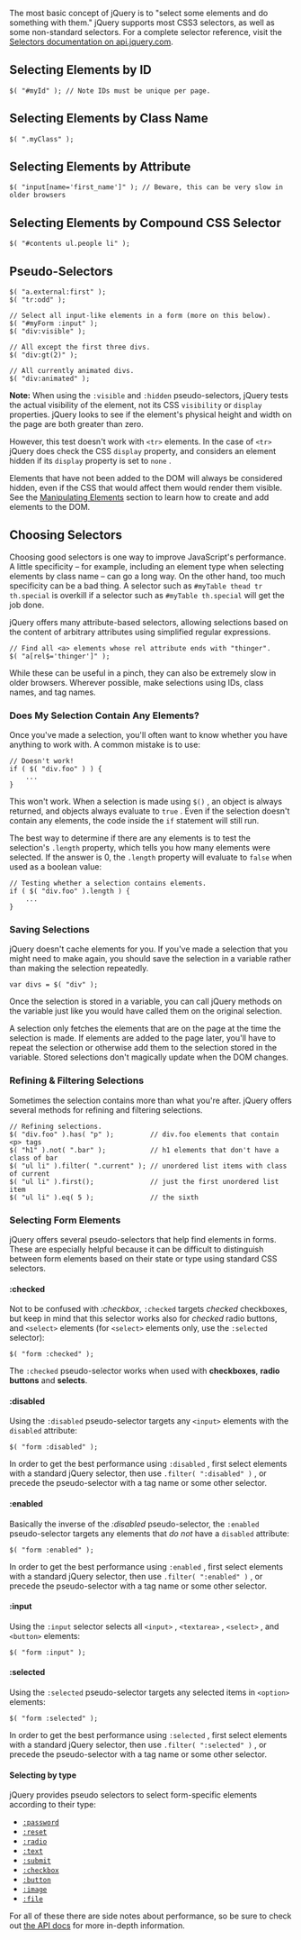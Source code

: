 <script>{

    "title": "Selecting Elements",
    "level": "beginner"

}</script>

The most basic concept of jQuery is to "select some elements and do something with them." jQuery supports most CSS3 selectors, as well as some non-standard selectors. For a complete selector reference, visit the [Selectors documentation on api.jquery.com](http://api.jquery.com/category/selectors/).

## Selecting Elements by ID

``` 
$( "#myId" ); // Note IDs must be unique per page.
```

## Selecting Elements by Class Name

``` 
$( ".myClass" );
```

## Selecting Elements by Attribute

``` 
$( "input[name='first_name']" ); // Beware, this can be very slow in older browsers
```

## Selecting Elements by Compound CSS Selector

``` 
$( "#contents ul.people li" );
```

## Pseudo-Selectors

``` 
$( "a.external:first" );
$( "tr:odd" );

// Select all input-like elements in a form (more on this below).
$( "#myForm :input" );
$( "div:visible" );

// All except the first three divs.
$( "div:gt(2)" );

// All currently animated divs.
$( "div:animated" );
```

**Note:** When using the `:visible` and `:hidden` pseudo-selectors, jQuery tests the actual visibility of the element, not its CSS `visibility` or `display` properties. jQuery looks to see if the element's physical height and width on the page are both greater than zero.

However, this test doesn't work with `<tr>` elements. In the case of `<tr>` jQuery does check the CSS `display` property, and considers an element hidden if its `display` property is set to `none` .

Elements that have not been added to the DOM will always be considered hidden, even if the CSS that would affect them would render them visible. See the [Manipulating Elements](/manipulating-elements) section to learn how to create and add elements to the DOM.

## Choosing Selectors

Choosing good selectors is one way to improve JavaScript's performance. A little specificity – for example, including an element type when selecting elements by class name – can go a long way. On the other hand, too much specificity can be a bad thing. A selector such as `#myTable thead tr th.special` is overkill if a selector such as `#myTable th.special` will get the job done.

jQuery offers many attribute-based selectors, allowing selections based on the content of arbitrary attributes using simplified regular expressions.

``` 
// Find all <a> elements whose rel attribute ends with "thinger".
$( "a[rel$='thinger']" );
```

While these can be useful in a pinch, they can also be extremely slow in older browsers. Wherever possible, make selections using IDs, class names, and tag names.

### Does My Selection Contain Any Elements?

Once you've made a selection, you'll often want to know whether you have anything to work with. A common mistake is to use:

``` 
// Doesn't work!
if ( $( "div.foo" ) ) {
    ...
}
```

This won't work. When a selection is made using `$()` , an object is always returned, and objects always evaluate to `true` . Even if the selection doesn't contain any elements, the code inside the `if` statement will still run.

The best way to determine if there are any elements is to test the selection's `.length` property, which tells you how many elements were selected. If the answer is 0, the `.length` property will evaluate to `false` when used as a boolean value:

``` 
// Testing whether a selection contains elements.
if ( $( "div.foo" ).length ) {
    ...
}
```

### Saving Selections

jQuery doesn't cache elements for you. If you've made a selection that you might need to make again, you should save the selection in a variable rather than making the selection repeatedly.

``` 
var divs = $( "div" );
```

Once the selection is stored in a variable, you can call jQuery methods on the variable just like you would have called them on the original selection.

A selection only fetches the elements that are on the page at the time the selection is made. If elements are added to the page later, you'll have to repeat the selection or otherwise add them to the selection stored in the variable. Stored selections don't magically update when the DOM changes.

### Refining & Filtering Selections

Sometimes the selection contains more than what you're after. jQuery offers several methods for refining and filtering selections.

``` 
// Refining selections.
$( "div.foo" ).has( "p" );         // div.foo elements that contain <p> tags
$( "h1" ).not( ".bar" );           // h1 elements that don't have a class of bar
$( "ul li" ).filter( ".current" ); // unordered list items with class of current
$( "ul li" ).first();              // just the first unordered list item
$( "ul li" ).eq( 5 );              // the sixth
```

### Selecting Form Elements

jQuery offers several pseudo-selectors that help find elements in forms. These are especially helpful because it can be difficult to distinguish between form elements based on their state or type using standard CSS selectors.

#### :checked

Not to be confused with *:checkbox*, `:checked` targets *checked* checkboxes, but keep in mind that this selector works also for *checked* radio buttons, and `<select>` elements (for `<select>` elements only, use the `:selected` selector):

``` 
$( "form :checked" );
```

The `:checked` pseudo-selector works when used with **checkboxes**, **radio buttons** and **selects**.

#### :disabled

Using the `:disabled` pseudo-selector targets any `<input>` elements with the `disabled` attribute:

``` 
$( "form :disabled" );
```

In order to get the best performance using `:disabled` , first select elements with a standard jQuery selector, then use `.filter( ":disabled" )` , or precede the pseudo-selector with a tag name or some other selector.

#### :enabled

Basically the inverse of the *:disabled* pseudo-selector, the `:enabled` pseudo-selector targets any elements that *do not* have a `disabled` attribute:

``` 
$( "form :enabled" );
```

In order to get the best performance using `:enabled` , first select elements with a standard jQuery selector, then use `.filter( ":enabled" )` , or precede the pseudo-selector with a tag name or some other selector.

#### :input

Using the `:input` selector selects all `<input>` , `<textarea>` , `<select>` , and `<button>` elements:

``` 
$( "form :input" );
```

#### :selected

Using the `:selected` pseudo-selector targets any selected items in `<option>` elements:

``` 
$( "form :selected" );
```

In order to get the best performance using `:selected` , first select elements with a standard jQuery selector, then use `.filter( ":selected" )` , or precede the pseudo-selector with a tag name or some other selector.

#### Selecting by type

jQuery provides pseudo selectors to select form-specific elements according to their type:

* [`:password`](http://api.jquery.com/password-selector/)
* [`:reset`](http://api.jquery.com/reset-selector/)
* [`:radio`](http://api.jquery.com/radio-selector/)
* [`:text`](http://api.jquery.com/text-selector/)
* [`:submit`](http://api.jquery.com/submit-selector/)
* [`:checkbox`](http://api.jquery.com/checkbox-selector/)
* [`:button`](http://api.jquery.com/button-selector/)
* [`:image`](http://api.jquery.com/image-selector/)
* [`:file`](http://api.jquery.com/file-selector/)

For all of these there are side notes about performance, so be sure to check out [the API docs](http://api.jquery.com/category/selectors/form-selectors/) for more in-depth information.
